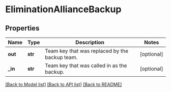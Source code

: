 # EliminationAllianceBackup

## Properties
Name | Type | Description | Notes
------------ | ------------- | ------------- | -------------
**out** | **str** | Team key that was replaced by the backup team. | [optional] 
**_in** | **str** | Team key that was called in as the backup. | [optional] 

[[Back to Model list]](../README.md#documentation-for-models) [[Back to API list]](../README.md#documentation-for-api-endpoints) [[Back to README]](../README.md)


